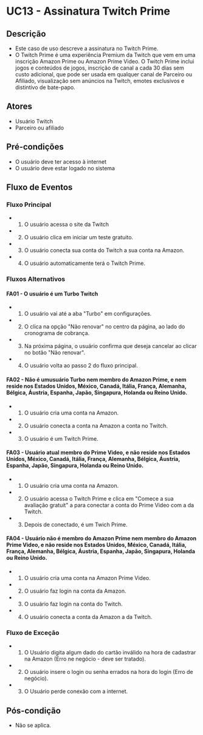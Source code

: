 # UC13 - Assinatura Twitch Prime

## Descrição
* Este caso de uso descreve a assinatura no Twitch Prime.
* O Twitch Prime é uma experiência Premium da Twitch que vem em uma inscrição Amazon Prime ou Amazon Prime Video. O Twitch Prime inclui jogos e conteúdos de jogos, inscrição de canal a cada 30 dias sem custo adicional, que pode ser usada em qualquer canal de Parceiro ou Afiliado, visualização sem anúncios na Twitch, emotes exclusivos e distintivo de bate-papo.

## Atores
* Usuário Twitch
* Parceiro ou afiliado

## Pré-condições
* O usuário deve ter acesso à internet
* O usuário deve estar logado no sistema

## Fluxo de Eventos
### Fluxo Principal
* 1. O usuário acessa o site da Twitch
* 2. O usuário clica em iniciar um teste gratuito.
* 3. O usuário conecta sua conta do Twitch a sua conta na Amazon.
* 4. O usuário automaticamente terá o Twitch Prime.

### Fluxos Alternativos
#### FA01 - O usuário é um Turbo Twitch
* 1. O usuário vai até a aba "Turbo" em configurações.
* 2. O clica na opção "Não renovar" no centro da página, ao lado do cronograma de cobrança.
* 3. Na próxima página, o usuário confirma que deseja cancelar ao clicar no botão "Não renovar".
* 4. O usuário volta ao passo 2 do fluxo principal.

#### FA02 - Não é umusuário Turbo nem membro do Amazon Prime, e nem reside nos Estados Unidos, México, Canadá, Itália, França, Alemanha, Bélgica, Áustria, Espanha, Japão, Singapura, Holanda ou Reino Unido.

* 1. O usuário cria uma conta na Amazon.
* 2. O usuário conecta a conta na Amazon a conta no Twitch.
* 3. O usuário é um Twitch Prime.

#### FA03 - Usuário atual membro do Prime Video, e não reside nos Estados Unidos, México, Canadá, Itália, França, Alemanha, Bélgica, Áustria, Espanha, Japão, Singapura, Holanda ou Reino Unido.

* 1. O usuário cria uma conta na Amazon.
* 2. O usuário acessa o Twitch Prime e clica em "Comece a sua avaliação gratuit" a para conectar a conta do Prime Video com a da Twitch.
* 3. Depois de conectado, é um Twich Prime.

#### FA04 - Usuário  não é membro do Amazon Prime nem membro do Amazon Prime Video, e não reside nos Estados Unidos, México, Canadá, Itália, França, Alemanha, Bélgica, Áustria, Espanha, Japão, Singapura, Holanda ou Reino Unido.

* 1. O usuário cria uma conta na Amazon Prime Video.
* 2. O usuário faz login na conta da Amazon.
* 3. O usuário faz login na conta do Twitch.
* 4. O usuário conecta a conta da Amazon a da Twitch.

### Fluxo de Exceção
* 1. O Usuário digita algum dado do cartão inválido na hora de cadastrar na Amazon (Erro ne negócio - deve ser tratado).
* 2. O usuário insere o login ou senha errados na hora do login (Erro de negócio).
* 3. O Usuário perde conexão com a internet.

## Pós-condição
* Não se aplica.